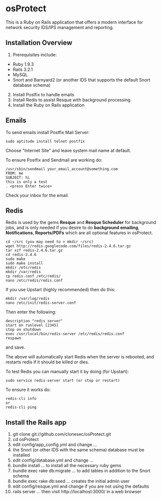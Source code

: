 # osProtect

This is a Ruby on Rails application that offers a modern interface for network security IDS/IPS management and reporting.

## Installation Overview

1. Prerequisites include:
  * Ruby 1.9.3
  * Rails 3.2.1
  * MySQL
  * Snort and Barnyard2 (or another IDS that supports the default Snort database schema)
2. Install Postfix to handle emails
3. Install Redis to assist Resque with background processing
4. Install the Ruby on Rails application

## Emails

To send emails install Postfix Mail Server:

```
sudo aptitude install telnet postfix
```

Choose "Internet Site" and leave system mail name at default.

To ensure Postfix and Sendmail are working do:

```
/usr/sbin/sendmail your_email_account@something.com
FROM: me
SUBJECT: hi
this is only a test
. <press Enter twice>
```

Check your inbox for the email.

## Redis

Redis is used by the gems **Resque** and **Resque Scheduler** for background jobs, and is only
needed if you desire to do **background emailing**, **Notifications**, **Reports/PDFs** which are 
all optional features in osProtect.

```
cd ~/src (you may need to > mkdir ~/src)
wget http://redis.googlecode.com/files/redis-2.4.6.tar.gz
tar xzf redis-2.4.6.tar.gz
cd redis-2.4.6
sudo make
sudo make install
mkdir /etc/redis
mkdir /var/redis
cp redis.conf /etc/redis/
nano /etc/redis/redis.conf
```

If you use Upstart (highly recommended) then do this:

```
mkdir /var/log/redis
nano /etc/init/redis-server.conf
```
Then enter the following:

```
description "redis server"
start on runlevel [2345]
stop on shutdown
exec /usr/local/bin/redis-server /etc/redis/redis.conf
respawn
```

and save.

The above will automatically start Redis when the server is rebooted, and restarts redis if it should be killed or dies.

To test Redis you can manually start it by doing (for Upstart):

```
sudo service redis-server start (or stop or restart)
```

To ensure it works do:

```
redis-cli info
or
redis-cli ping
```

## Install the Rails app

1. git clone git://github.com/clonesec/osProtect.git
2. cd osProtect
3. edit config/app_config.yml and change ...
4. the Snort (or other IDS with the same schema) database must be installed
5. edit config/database.yml and change ...
6. bundle install ... to install all the necessary ruby gems
7. bundle exec rake db:migrate ... to add tables in addition to the Snort schema
8. bundle exec rake db:seed ... creates the initial admin user
9. edit config/resque.yml and change if you are not using the defaults
10. rails server ... then visit http://localhost:3000/ in a web browser
